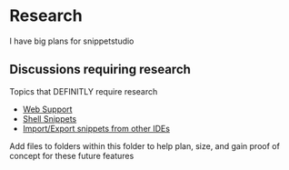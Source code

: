 # Research

I have big plans for snippetstudio

## Discussions requiring research

Topics that DEFINITLY require research

- [Web Support](https://github.com/alexanderdombroski/snippetstudio/discussions/21)
- [Shell Snippets](https://github.com/alexanderdombroski/snippetstudio/discussions/20)
- [Import/Export snippets from other IDEs](https://github.com/alexanderdombroski/snippetstudio/discussions/23)

Add files to folders within this folder to help plan, size, and gain proof of concept for these future features
